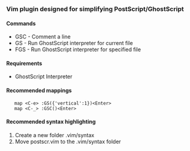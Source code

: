 ### Vim plugin designed for simplifying PostScript/GhostScript 

#### Commands
 - GSC - Comment a line 
 - GS - Run GhostScript interpreter for current file 
 - FGS - Run GhostScript interpreter for specified file


#### Requirements
  - GhostScript Interpreter

#### Recommended mappings
```
   map <C-e> :GS({'vertical':1})<Enter>
   map <C-_> :GSC()<Enter>
```
#### Recommended syntax highlighting
  1. Create a new folder .vim/syntax
  2. Move postscr.vim to the .vim/syntax folder
